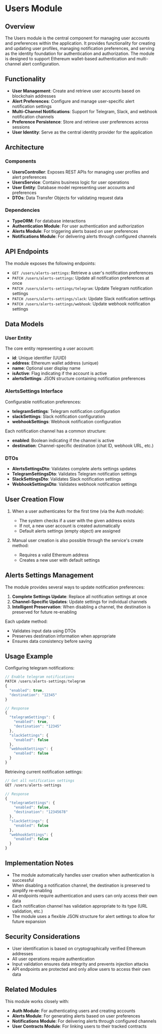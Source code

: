 # Users Module

## Overview

The Users module is the central component for managing user accounts and preferences within the application. It provides functionality for creating and updating user profiles, managing notification preferences, and serving as the identity foundation for authentication and authorization. The module is designed to support Ethereum wallet-based authentication and multi-channel alert configuration.

## Functionality

- **User Management**: Create and retrieve user accounts based on blockchain addresses
- **Alert Preferences**: Configure and manage user-specific alert notification settings
- **Multi-Channel Notifications**: Support for Telegram, Slack, and webhook notification channels
- **Preference Persistence**: Store and retrieve user preferences across sessions
- **User Identity**: Serve as the central identity provider for the application

## Architecture

### Components

- **UsersController**: Exposes REST APIs for managing user profiles and alert preferences
- **UsersService**: Contains business logic for user operations
- **User Entity**: Database model representing user accounts and preferences
- **DTOs**: Data Transfer Objects for validating request data

### Dependencies

- **TypeORM**: For database interactions
- **Authentication Module**: For user authentication and authorization
- **Alerts Module**: For triggering alerts based on user preferences
- **Notifications Module**: For delivering alerts through configured channels

## API Endpoints

The module exposes the following endpoints:

- `GET /users/alerts-settings`: Retrieve a user's notification preferences
- `PATCH /users/alerts-settings`: Update all notification preferences at once
- `PATCH /users/alerts-settings/telegram`: Update Telegram notification settings
- `PATCH /users/alerts-settings/slack`: Update Slack notification settings
- `PATCH /users/alerts-settings/webhook`: Update webhook notification settings

## Data Models

### User Entity

The core entity representing a user account:

- **id**: Unique identifier (UUID)
- **address**: Ethereum wallet address (unique)
- **name**: Optional user display name
- **isActive**: Flag indicating if the account is active
- **alertsSettings**: JSON structure containing notification preferences

### AlertsSettings Interface

Configurable notification preferences:

- **telegramSettings**: Telegram notification configuration
- **slackSettings**: Slack notification configuration
- **webhookSettings**: Webhook notification configuration

Each notification channel has a common structure:

- **enabled**: Boolean indicating if the channel is active
- **destination**: Channel-specific destination (chat ID, webhook URL, etc.)

### DTOs

- **AlertsSettingsDto**: Validates complete alerts settings updates
- **TelegramSettingsDto**: Validates Telegram notification settings
- **SlackSettingsDto**: Validates Slack notification settings
- **WebhookSettingsDto**: Validates webhook notification settings

## User Creation Flow

1. When a user authenticates for the first time (via the Auth module):

   - The system checks if a user with the given address exists
   - If not, a new user account is created automatically
   - Default alerts settings (empty object) are assigned

2. Manual user creation is also possible through the service's create method:
   - Requires a valid Ethereum address
   - Creates a new user with default settings

## Alerts Settings Management

The module provides several ways to update notification preferences:

1. **Complete Settings Update**: Replace all notification settings at once
2. **Channel-Specific Updates**: Update settings for individual channels
3. **Intelligent Preservation**: When disabling a channel, the destination is preserved for future re-enabling

Each update method:

- Validates input data using DTOs
- Preserves destination information when appropriate
- Ensures data consistency before saving

## Usage Example

Configuring telegram notifications:

```typescript
// Enable telegram notifications
PATCH /users/alerts-settings/telegram
{
  "enabled": true,
  "destination": "12345"
}

// Response
{
  "telegramSettings": {
    "enabled": true,
    "destination": "12345"
  },
  "slackSettings": {
    "enabled": false
  },
  "webhookSettings": {
    "enabled": false
  }
}
```

Retrieving current notification settings:

```typescript
// Get all notification settings
GET /users/alerts-settings

// Response
{
  "telegramSettings": {
    "enabled": false,
    "destination": "12345678"
  },
  "slackSettings": {
    "enabled": false
  },
  "webhookSettings": {
    "enabled": false
  }
}
```

## Implementation Notes

- The module automatically handles user creation when authentication is successful
- When disabling a notification channel, the destination is preserved to simplify re-enabling
- All endpoints require authentication and users can only access their own data
- Each notification channel has validation appropriate to its type (URL validation, etc.)
- The module uses a flexible JSON structure for alert settings to allow for future expansion

## Security Considerations

- User identification is based on cryptographically verified Ethereum addresses
- All user operations require authentication
- Input validation ensures data integrity and prevents injection attacks
- API endpoints are protected and only allow users to access their own data

## Related Modules

This module works closely with:

- **Auth Module**: For authenticating users and creating accounts
- **Alerts Module**: For generating alerts based on user preferences
- **Notifications Module**: For delivering alerts through configured channels
- **User Contracts Module**: For linking users to their tracked contracts
